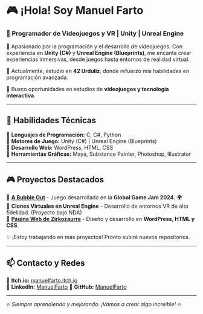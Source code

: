 # 🎮 ¡Hola! Soy Manuel Farto  
### 🚀 Programador de Videojuegos y VR | Unity | Unreal Engine  

🔹 Apasionado por la programación y el desarrollo de videojuegos. Con experiencia en **Unity (C#)** y **Unreal Engine (Blueprints)**, me encanta crear experiencias inmersivas, desde juegos hasta entornos de realidad virtual.  

🔹 Actualmente, estudio en **42 Urduliz**, donde refuerzo mis habilidades en programación avanzada.  

🔹 Busco oportunidades en estudios de **videojuegos y tecnología interactiva**.  

---

## 🚀 **Habilidades Técnicas**  
🔹 **Lenguajes de Programación:** C, C#, Python  
🔹 **Motores de Juego:** Unity (C#) | Unreal Engine (Blueprints)  
🔹 **Desarrollo Web:** WordPress, HTML, CSS  
🔹 **Herramientas Gráficas:** Maya, Substance Painter, Photoshop, Illustrator  

---

## 🎮 **Proyectos Destacados**  

🔹 **[A Bubble Out](https://manuelfarto.itch.io/)** - Juego desarrollado en la **Global Game Jam 2024**. 🌍  
🔹 **Clones Virtuales en Unreal Engine** - Desarrollo de entornos VR de alta fidelidad. (Proyecto bajo NDA)  
🔹 **[Página Web de Zirkozaurre](https://zirkozaurre.com/)** - Diseño y desarrollo en **WordPress, HTML y CSS**.  

✨ ¡Estoy trabajando en más proyectos! Pronto subiré nuevos repositorios.  

---

## 📫 **Contacto y Redes**  
🔹 **Itch.io:** [manuelfarto.itch.io](https://manuelfarto.itch.io/)  
🔹 **LinkedIn:** [ManuelFarto](https://www.linkedin.com/in/manuel-farto-gayoso-756314254/)
🔹 **GitHub:** [ManuelFarto](https://github.com/ManuelFarto)  

---

🔥 *Siempre aprendiendo y mejorando. ¡Vamos a crear algo increíble!* 🔥  
